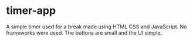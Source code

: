 # timer-app
A simple timer used for a break made using HTML CSS and JavaScript. No frameworks were used. The buttons are small and the UI simple.
